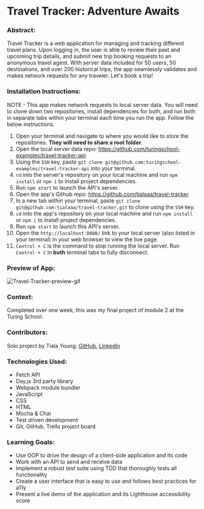 # Travel Tracker: Adventure Awaits

### Abstract:
[//]: <> (Briefly describe what you built and its features. What problem is the app solving? How does this application solve that problem?)
Travel Tracker is a web application for managing and tracking different travel plans. Upon logging in, the user is able to review their past and upcoming trip details, and submit new trip booking requests to an anonymous travel agent. With server data included for 50 users, 50 destinations, and over 200 historical trips, the app seamlessly validates and makes network requests for any traveler. Let's book a trip!

### Installation Instructions:
[//]: <> (What steps does a person have to take to get your app cloned down and running?)
NOTE - This app makes network requests to local server data. You will need to clone down two repositories, install dependencies for both, and run both in separate tabs within your terminal each time you run the app. Follow the below instructions.

1. Open your terminal and navigate to where you would like to store the repositories. **They will need to share a root folder.**
2. Open the local server data repo: https://github.com/turingschool-examples/travel-tracker-api
3. Using the `SSH` key, paste `git clone git@github.com:turingschool-examples/travel-tracker-api` into your terminal.
4. `cd` into the server's repository on your local machine and run `npm install` or `npm i` to install project dependencies.
5. Run `npm start` to launch the API's server.
6. Open the app's Github repo: https://github.com/tialaaa/travel-tracker
7. In a new tab within your terminal, paste `git clone git@github.com:tialaaa/travel-tracker.git` to clone using the `SSH` key. 
8. `cd` into the app's repository on your local machine and run `npm install` or `npm i` to install project dependencies.
9. Run `npm start` to launch this API's server.
10. Open the `http://localhost:8080/` link to your local server (also listed in your terminal) in your web browser to view the live page.
11. `Control + C` is the command to stop running the local server. Run `Control + C` in **both** terminal tabs to fully disconnect.

### Preview of App:
![Travel-Tracker-preview-gif](https://user-images.githubusercontent.com/121128718/234365780-e64caefa-e980-47d1-a05e-66bda52e60be.gif)

### Context:
[//]: <> (Give some context for the project here. How long did you have to work on it? How far into the Turing program are you?)
Completed over one week, this was my final project of module 2 at the Turing School.

### Contributors:
[//]: <> (Who worked on this application? Link to their GitHubs.)
Solo project by Tiala Young: [GitHub](https://github.com/tialaaa), [LinkedIn](https://www.linkedin.com/in/tialayoung/)

### Technologies Used:
- Fetch API
- Day.js 3rd party library
- Webpack module bundler
- JavaScript
- CSS
- HTML
- Mocha & Chai
- Test driven development
- Git, GitHub, Trello project board

### Learning Goals:
[//]: <> (What were the learning goals of this project? What tech did you work with?)
- Use OOP to drive the design of a client-side application and its code
- Work with an API to send and receive data
- Implement a robust test suite using TDD that thoroughly tests all functionality
- Create a user interface that is easy to use and follows best practices for a11y
- Present a live demo of the application and its Lighthouse accessibility score

[//]: <> (### Wins & Challenges:)
[//]: <> (What are 2-3 wins you have from this project? What were some challenges you faced - and how did you get over them?)

